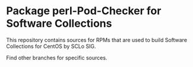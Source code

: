 # Package perl-Pod-Checker for Software Collections

This repository contains sources for RPMs that are used
to build Software Collections for CentOS by SCLo SIG.

Find other branches for specific sources.
